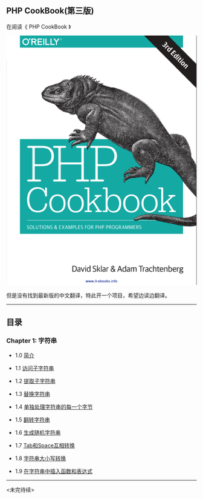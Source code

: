 ## PHP CookBook(第三版) 

在阅读《 PHP CookBook 》

![](imgs/cover.png)


但是没有找到最新版的中文翻译，特此开一个项目，希望边读边翻译。


----------

## 目录 ##

### Chapter 1: 字符串

- 1.0 [简介](content/chapter1_strings_1.0_简介.md)

- 1.1 [访问子字符串](content/chapter1_strings_1.1_访问子字符串.md)

- 1.2 [提取子字符串](content/chapter1_strings_1.2_提取子字符串.md)

- 1.3 [替换字符串 ](content/chapter1_strings_1.3_替换字符串.md)

- 1.4 [单独处理字符串的每一个字节 ](content/chapter1_strings_1.4_单独处理字符串的每一个字节.md)

- 1.5 [翻转字符串](content/chapter1_strings_1.5_翻转字符串.md)

- 1.6 [生成随机字符串](content/chapter1_strings_1.6_生成随机字符串.md)

- 1.7 [Tab和Space互相转换](content/chapter1_strings_1.7_Tab和Space互相转换.md)

- 1.8 [字符串大小写转换](content/chapter1_strings_1.8_字符串大小写转换.md)

- 1.9 [在字符串中插入函数和表达式](content/chapter1_strings_1.9_在字符串中插入函数或者表达式.md)

---
<未完待续>

